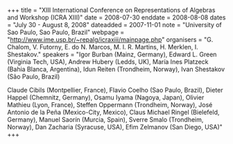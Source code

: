 +++
title = "XIII International Conference on Representations of Algebras and Workshop (ICRA XIII)"
date = 2008-07-30
enddate = 2008-08-08
dates = "July 30 - August 8, 2008"
dateadded = 2007-11-01
note = "University of Sao Paulo, Sao Paulo, Brazil"
webpage = "http://www.ime.usp.br/~repalg/icraxiii/mainpage.php"
organisers = "G. Chalom, V. Futorny, E. do N. Marcos, M. I. R. Martins, H. Merklen,
I. Shestakov."
speakers = "Igor Burban (Mainz, Germany), Edward L. Green (Virginia Tech, USA), Andrew Hubery (Ledds, UK), María Ines Platzeck (Bahia Blanca, Argentina),
Idun Reiten (Trondheim, Norway), Ivan Shestakov (São Paulo, Brazil)

Claude Cibils (Montpellier, France), Flavio Coelho (Sao Paulo, Brazil), Dieter Happel (Chemnitz, Germany), Osamu Iyama (Nagoya, Japan), Olivier Mathieu (Lyon, France), Steffen Oppermann (Trondheim, Norway), José Antonio de la Peña (Mexico-City, Mexico), Claus Michael Ringel (Bielefeld, Germany), Manuel Saorín (Murcia, Spain), Sverre Smalo (Trondheim, Norway), Dan Zacharia (Syracuse, USA), Efim Zelmanov (San Diego, USA)"
+++
